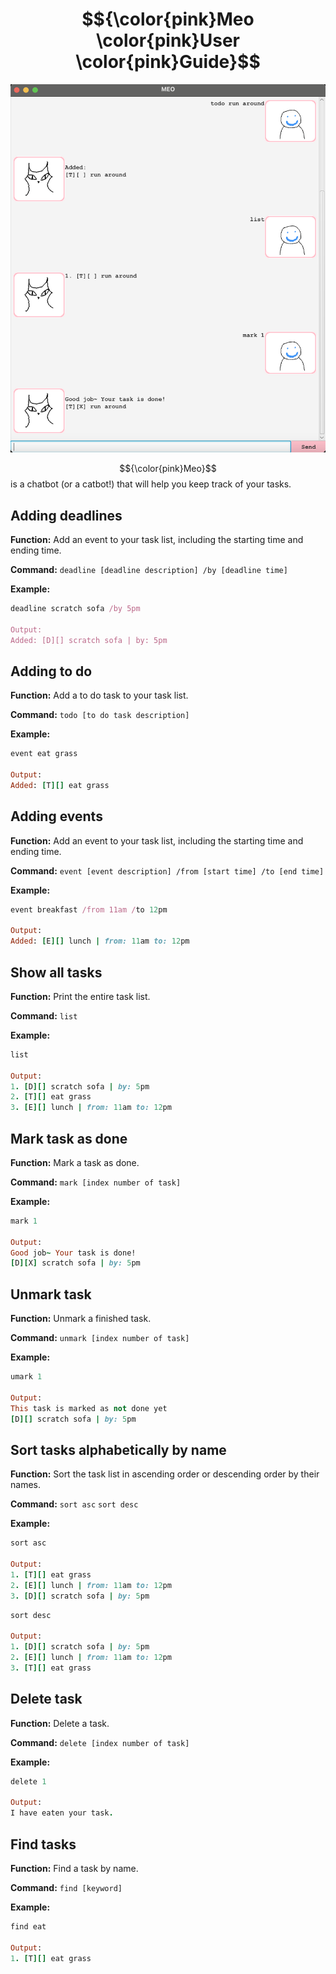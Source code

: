 # $${\color{pink}Meo \color{pink}User \color{pink}Guide}$$

![alt text](Ui.png)

$${\color{pink}Meo}$$ is a chatbot (or a catbot!) that will help you keep track of your tasks. 


## Adding deadlines

**Function:** Add an event to your task list, including the starting time and ending time. 

**Command:** `deadline [deadline description] /by [deadline time]`

**Example:** 
```ruby
deadline scratch sofa /by 5pm

Output:
Added: [D][] scratch sofa | by: 5pm 
```


## Adding to do

**Function:** Add a to do task to your task list. 

**Command:** `todo [to do task description]`

**Example:** 
```ruby
event eat grass

Output:
Added: [T][] eat grass
```


## Adding events

**Function:** Add an event to your task list, including the starting time and ending time. 

**Command:** `event [event description] /from [start time] /to [end time]`

**Example:** 
```ruby
event breakfast /from 11am /to 12pm

Output:
Added: [E][] lunch | from: 11am to: 12pm 
```


## Show all tasks

**Function:** Print the entire task list. 

**Command:** `list`

**Example:** 
```ruby
list

Output:
1. [D][] scratch sofa | by: 5pm 
2. [T][] eat grass
3. [E][] lunch | from: 11am to: 12pm 
```


## Mark task as done

**Function:** Mark a task as done. 

**Command:** `mark [index number of task]`

**Example:** 
```ruby
mark 1

Output:
Good job~ Your task is done!
[D][X] scratch sofa | by: 5pm 
```


## Unmark task

**Function:** Unmark a finished task.

**Command:** `unmark [index number of task]`

**Example:** 
```ruby
umark 1

Output:
This task is marked as not done yet
[D][] scratch sofa | by: 5pm 
```


## Sort tasks alphabetically by name 

**Function:** Sort the task list in ascending order or descending order by their names.

**Command:** 
`sort asc` 
`sort desc`

**Example:** 
```ruby
sort asc

Output:
1. [T][] eat grass
2. [E][] lunch | from: 11am to: 12pm
3. [D][] scratch sofa | by: 5pm 
```

```ruby
sort desc

Output:
1. [D][] scratch sofa | by: 5pm 
2. [E][] lunch | from: 11am to: 12pm
3. [T][] eat grass
```


## Delete task

**Function:** Delete a task.

**Command:** `delete [index number of task]`

**Example:** 
```ruby
delete 1

Output:
I have eaten your task.
```


## Find tasks

**Function:** Find a task by name.

**Command:** `find [keyword]`

**Example:** 
```ruby
find eat

Output:
1. [T][] eat grass
```


